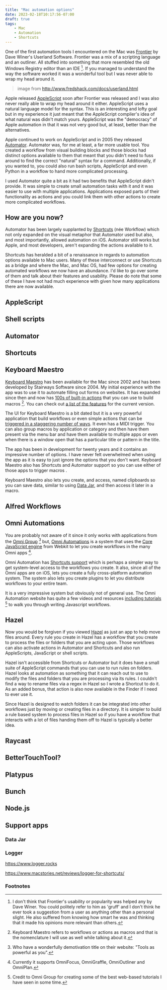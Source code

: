 ```yaml
---
title: "Mac automation options"
date: 2023-02-18T10:17:56-07:00
draft: true
tags:
    - Mac
    - Automation
    - Shortcuts
---
```


One of the first automation tools I encountered on the Mac was [Frontier](https://en.wikipedia.org/wiki/UserLand_Software#Frontier) by Dave Winer's Userland Software. Frontier was a mix of a scripting language and an outliner. All stuffed into something that more resembled the old Windows Registry editor than an IDE [^1]. If you managed to understand the way the software worked it was a wonderful tool but I was never able to wrap my head around it. 

> image from http://www.fredshack.com/docs/userland.html

Apple released [AppleScript](https://en.wikipedia.org/wiki/AppleScript) soon after Frontier was released and I was also never really able to wrap my head around it either. AppleScript uses a natural language model for the syntax. This is an interesting and lofty goal but in my experience it just meant that the AppleScript compiler's idea of what natural was didn't match yours. AppleScript was the "democracy" of Apple automation in that it was not very good but, at least, better than the alternatives. 

Apple continued to work on AppleScript and in 2005 they released [Automator](https://en.wikipedia.org/wiki/Automator_(macOS)). Automator was, for me at least, a far more usable tool. You created a workflow from visual building blocks and those blocks had distinct options available to them that meant that you didn't need to fuss around to find the correct "natural" syntax for a command. Additionally, if you wanted to, you could also run bash scripts, AppleScript and even Python in a workflow to hand more complicated processing.

I used Automator quite a bit as it had two benefits that AppleScript didn't provide. It was simple to create small automation tasks with it and it was easier to use with multiple applications. Applications exposed parts of their functionality as actions and you could link them with other actions to create more complicated workflows. 

## How are you now?

Automator has been largely supplanted by [Shortcuts](https://en.wikipedia.org/wiki/Shortcuts_(app)) (née Workflow) which not only expanded on the visual metaphor that Automator used but also, and most importantly, allowed automation on iOS. Automator still works but Apple, and most developers, aren't expanding the actions available to it. 

Shortcuts has heralded a bit of a renaissance in regards to automation options available to Mac users. Many of these interconnect or use Shortcuts as a bridge and where the Mac, and Mac OS, had few options for creating automated workflows we now have an abundance. I'd like to go over some of them and talk about their features and usability. Please do note that some of these I have not had much experience with given how many applications there are now available.

## AppleScript

## Shell scripts

## Automator

## Shortcuts

## Keyboard Maestro

[Keyboard Maestro](https://www.keyboardmaestro.com/main/) has been available for the Mac since 2002 and has been developed by Stairways Software since 2004. My initial experience with the app was to use it to automate filling out forms on websites. It has expanded since then and now has [100s of built-in actions](https://wiki.keyboardmaestro.com/Actions) that you can use to build macros [^2]. You can check out [a list of the features](https://wiki.keyboardmaestro.com/manual/Features) for the current version.

The UI for Keyboard Maestro is a bit dated but it is a very powerful application that build workflows or even simple actions that can be [triggered in a staggering number of ways](https://wiki.keyboardmaestro.com/manual/Features#Triggers). It even has a MIDI trigger. You can also group macros by application or category and then have them present via the menu bar and have them available to multiple apps or even when there is a window open that has a particular title or pattern in the title.

The app has been in development for twenty years and it contains an impressive number of options. I have never felt overwhelmed when using the app as it is easy to just ignore the options that you don't want. Keyboard Maestro also has Shortcuts and Automator support so you can use either of those apps to trigger macros . 

Keyboard Maestro also lets you create, and access, named clipboards so you can save data, similar to using [Data Jar](https://datajar.app), and then access it later in a macro. 

## Alfred Workflows

## Omni Automations

You are probably not aware of it since it only works with applications from the [Omni Group](https://www.omnigroup.com) [^4] but, [Omni Automations](https://omni-automation.com) is a system that uses the [Core JavaScript engine](https://developer.apple.com/documentation/javascriptcore) from Webkit to let you create workflows in the many Omni apps [^3]. 

Omni Automation has [Shortcuts support](https://omni-automation.com/shortcuts/index.html) which is perhaps a simpler way to get system-level access to the workflows you create. It also, since all of the Omni apps are on iOS, lets you create a fully cross-platform automation system. The system also lets you create plugins to let you distribute workflows to your entire team. 

It is a very impressive system but obviously not of general use. The Omni Automation website has quite a few videos and resources [including tutorials](https://omni-automation.com/omnifocus/tutorial/index.html) [^5] to walk you through writing Javascript workflows. 

## Hazel

Now you would be forgiven if you viewed [Hazel](https://www.noodlesoft.com) as just an app to help move files around. Every rule you create in Hazel has a workflow that you create to process the files or folders that you are acting upon. Those workflows can also activate actions in Automator and Shortcuts and also run AppleScripts, JavaScript or shell scripts.

Hazel isn't accessible from Shortcuts or Automator but it does have a small suite of AppleScript commands that you can use to run rules on folders. Hazel looks at automation as something that it can reach out to use to modify the files and folders that you are processing via its rules. I couldn't find a way to rename files via a regex in Hazel so I wrote a Shortcut to do it. As an added bonus, that action is also now available in the Finder if I need to ever use it. 

Since Hazel is designed to watch folders it can be integrated into other workflows just by moving or creating files in a directory. It is simpler to build a rule based system to process files in Hazel so if you have a workflow that interacts with a lot of files handing them off to Hazel is typically a better idea. 

## Raycast



## BetterTouchTool?

## Platypus

## Bunch

## Node.js

## Support apps

### Data Jar

### Logger

https://www.logger.rocks

https://www.macstories.net/reviews/logger-for-shortcuts/

### Footnotes

[^1]: I don't think that Frontier's usability or popularity was helped any by Dave Winer. You could politely refer to him as 'gruff' and I don't think he ever took a suggestion from a user as anything other than a personal slight. He also suffered from knowing how smart he was and thinking that it made his opinions more relevant than others.  

[^2]: Keyboard Maestro refers to workflows or actions as macros and that is the nomenclature I will use as well while talking about it. 

[^3]: Currently it supports OmniFocus, OmniGraffle, OmniOutliner and OmniPlan. 

[^4]: Who have a wonderfully demotivation title on their website: "Tools as powerful as you".

[^5]: Credit to Omni Group for creating some of the best web-based tutorials I have seen in some time. 
